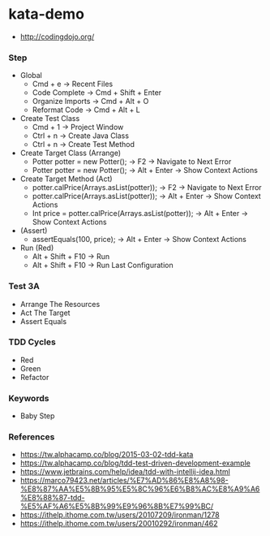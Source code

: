 # kata-demo
* http://codingdojo.org/

### Step
* Global
  * Cmd + e -> Recent Files
  * Code Complete -> Cmd + Shift + Enter 
  * Organize Imports -> Cmd + Alt + O
  * Reformat Code -> Cmd + Alt + L
* Create Test Class
  * Cmd + 1 -> Project Window
  * Ctrl + n -> Create Java Class
  * Ctrl + n -> Create Test Method
* Create Target Class (Arrange)
  * Potter potter = new Potter(); -> F2 -> Navigate to Next Error
  * Potter potter = new Potter(); -> Alt + Enter -> Show Context Actions
* Create Target Method (Act)
  * potter.calPrice(Arrays.asList(potter)); -> F2 -> Navigate to Next Error
  * potter.calPrice(Arrays.asList(potter)); -> Alt + Enter -> Show Context Actions
  * Int price = potter.calPrice(Arrays.asList(potter)); -> Alt + Enter -> Show Context Actions
* (Assert)
  * assertEquals(100, price); -> Alt + Enter -> Show Context Actions
* Run (Red)
  * Alt + Shift + F10 -> Run
  * Alt + Shift + F10 -> Run Last Configuration

### Test 3A
* Arrange The Resources
* Act The Target
* Assert Equals

### TDD Cycles
* Red
* Green
* Refactor

### Keywords
* Baby Step
  
### References
* https://tw.alphacamp.co/blog/2015-03-02-tdd-kata
* https://tw.alphacamp.co/blog/tdd-test-driven-development-example
* https://www.jetbrains.com/help/idea/tdd-with-intellij-idea.html
* https://marco79423.net/articles/%E7%AD%86%E8%A8%98-%E8%87%AA%E5%8B%95%E5%8C%96%E6%B8%AC%E8%A9%A6%E8%88%87-tdd-%E5%AF%A6%E5%8B%99%E9%96%8B%E7%99%BC/
* https://ithelp.ithome.com.tw/users/20107209/ironman/1278
* https://ithelp.ithome.com.tw/users/20010292/ironman/462